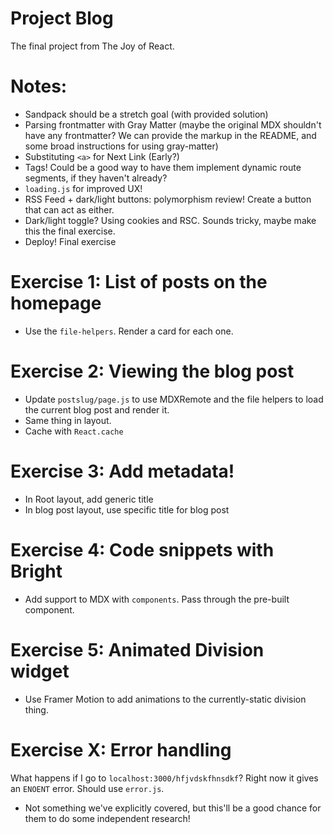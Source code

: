 # Project Blog

The final project from The Joy of React.

# Notes:

- Sandpack should be a stretch goal (with provided solution)
- Parsing frontmatter with Gray Matter (maybe the original MDX shouldn't have any frontmatter? We can provide the markup in the README, and some broad instructions for using gray-matter)
- Substituting `<a>` for Next Link (Early?)
- Tags! Could be a good way to have them implement dynamic route segments, if they haven't already?
- `loading.js` for improved UX!
- RSS Feed + dark/light buttons: polymorphism review! Create a button that can act as either.
- Dark/light toggle? Using cookies and RSC. Sounds tricky, maybe make this the final exercise.
- Deploy! Final exercise

# Exercise 1: List of posts on the homepage

- Use the `file-helpers`. Render a card for each one.

# Exercise 2: Viewing the blog post

- Update `postslug/page.js` to use MDXRemote and the file helpers to load the current blog post and render it.
- Same thing in layout.
- Cache with `React.cache`

# Exercise 3: Add metadata!

- In Root layout, add generic title
- In blog post layout, use specific title for blog post

# Exercise 4: Code snippets with Bright

- Add support to MDX with `components`. Pass through the pre-built component.

# Exercise 5: Animated Division widget

- Use Framer Motion to add animations to the currently-static division thing.

# Exercise X: Error handling

What happens if I go to `localhost:3000/hfjvdskfhnsdkf`? Right now it gives an `ENOENT` error. Should use `error.js`.

- Not something we've explicitly covered, but this'll be a good chance for them to do some independent research!
